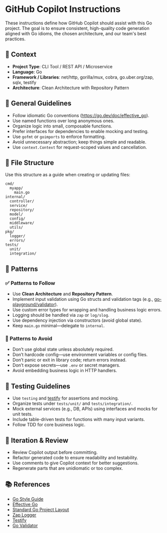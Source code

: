 # GitHub Copilot Instructions

These instructions define how GitHub Copilot should assist with this Go project. The goal is to ensure consistent, high-quality code generation aligned with Go idioms, the chosen architecture, and our team's best practices.

## 🧠 Context

- **Project Type**: CLI Tool / REST API / Microservice
- **Language**: Go
- **Framework / Libraries**: net/http, gorilla/mux, cobra, go.uber.org/zap, sqlx, testify
- **Architecture**: Clean Architecture with Repository Pattern

## 🔧 General Guidelines

- Follow idiomatic Go conventions (<https://go.dev/doc/effective_go>).
- Use named functions over long anonymous ones.
- Organize logic into small, composable functions.
- Prefer interfaces for dependencies to enable mocking and testing.
- Use `gofmt` or `goimports` to enforce formatting.
- Avoid unnecessary abstraction; keep things simple and readable.
- Use `context.Context` for request-scoped values and cancellation.

## 📁 File Structure

Use this structure as a guide when creating or updating files:

```text
cmd/
  myapp/
    main.go
internal/
  controller/
  service/
  repository/
  model/
  config/
  middleware/
  utils/
pkg/
  logger/
  errors/
tests/
  unit/
  integration/
```

## 🧶 Patterns

### ✅ Patterns to Follow

- Use **Clean Architecture** and **Repository Pattern**.
- Implement input validation using Go structs and validation tags (e.g., [go-playground/validator](https://github.com/go-playground/validator)).
- Use custom error types for wrapping and handling business logic errors.
- Logging should be handled via `zap` or `log/slog`.
- Use dependency injection via constructors (avoid global state).
- Keep `main.go` minimal—delegate to `internal`.

### 🚫 Patterns to Avoid

- Don’t use global state unless absolutely required.
- Don’t hardcode config—use environment variables or config files.
- Don’t panic or exit in library code; return errors instead.
- Don’t expose secrets—use `.env` or secret managers.
- Avoid embedding business logic in HTTP handlers.

## 🧪 Testing Guidelines

- Use `testing` and [testify](https://github.com/stretchr/testify) for assertions and mocking.
- Organize tests under `tests/unit/` and `tests/integration/`.
- Mock external services (e.g., DB, APIs) using interfaces and mocks for unit tests.
- Include table-driven tests for functions with many input variants.
- Follow TDD for core business logic.

## 🔁 Iteration & Review

- Review Copilot output before committing.
- Refactor generated code to ensure readability and testability.
- Use comments to give Copilot context for better suggestions.
- Regenerate parts that are unidiomatic or too complex.

## 📚 References

- [Go Style Guide](https://google.github.io/styleguide/go/)
- [Effective Go](https://go.dev/doc/effective_go)
- [Standard Go Project Layout](https://github.com/golang-standards/project-layout)
- [Zap Logger](https://pkg.go.dev/go.uber.org/zap)
- [Testify](https://github.com/stretchr/testify)
- [Go Validator](https://github.com/go-playground/validator)
